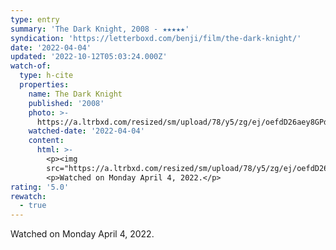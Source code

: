 ```yaml
---
type: entry
summary: 'The Dark Knight, 2008 - ★★★★★'
syndication: 'https://letterboxd.com/benji/film/the-dark-knight/'
date: '2022-04-04'
updated: '2022-10-12T05:03:24.000Z'
watch-of:
  type: h-cite
  properties:
    name: The Dark Knight
    published: '2008'
    photo: >-
      https://a.ltrbxd.com/resized/sm/upload/78/y5/zg/ej/oefdD26aey8GPdx7Rm45PNncJdU-0-600-0-900-crop.jpg?v=2d0ce4be25
    watched-date: '2022-04-04'
    content:
      html: >-
        <p><img
        src="https://a.ltrbxd.com/resized/sm/upload/78/y5/zg/ej/oefdD26aey8GPdx7Rm45PNncJdU-0-600-0-900-crop.jpg?v=2d0ce4be25"/></p>
        <p>Watched on Monday April 4, 2022.</p>
rating: '5.0'
rewatch:
  - true
---
```

Watched on Monday April 4, 2022.
